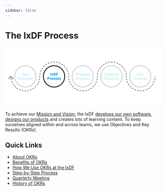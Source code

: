 ```yaml
---
sidebar: false
---
```


# The IxDF Process

![](../images/hero-process.svg)

To achieve our [Mission and Vision](/about/purpose.md), the IxDF [develops our own software](/development), [designs our products](/product/product-process.md) and creates lots of learning content. To keep ourselves aligned within and across teams, we use Objectives and Key Results (OKRs).

## Quick Links

-   [About OKRs](/process/about-okrs.md)
-   [Benefits of OKRs](/process/benefits-of-okrs.md)
-   [How We Use OKRs at the IxDF](/process/okr-usage.md)
-   [Step-by-Step Process](/process/okr-process.md)
-   [Quarterly Meeting](/process/quarterly-meeting.md)
-   [History of OKRs](/process/okr-history.md)

